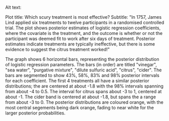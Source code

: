 Alt text:

Plot title: Which scury treatment is most effective?
Subtitle: "In 1757, James Lind applied six treatments to twelve participants in a randomised controlled trial. The plot shows posterior estimates of logistic regression coefficients, where the covariate is the treatment, and the outcome is whether or not the participant was deemed fit to work after six days of treatment. Posterior estimates indicate treatments are typically ineffective, but there is some evidence to suggest the citrus treatment worked!"

The graph shows 6 horizontal bars, representing the posterior distribution of logistic regression parameters. The bars (in order) are titled "vinegar", "sea water", "purgative mixture", "dilute sulfuric acid", "citrus", "cider". The bars are segmented to show 43%, 58%, 83% and 98% posterior intervals for each coefficient. The first 4 treatments all have a similar posterior distributions; the are centered at about -1.8 with the 98% intervals spanning from about -4 to 0.5. The interval for citrus spans about -3 to 1, centered at about -1. The cider band is centered at about -1.8, but spans the a range from about -3 to 0. The posterior distributions are coloured orange, with the most central segements being dark orange, fading to near white for the larger posterior probabilities.

